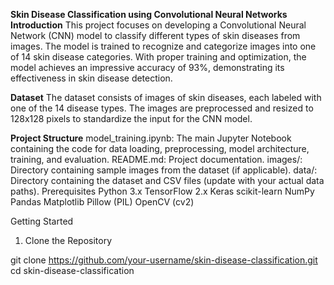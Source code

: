 **Skin Disease Classification using Convolutional Neural Networks**
**Introduction**
This project focuses on developing a Convolutional Neural Network (CNN) model to classify different types of skin diseases from images. The model is trained to recognize and categorize images into one of 14 skin disease categories. With proper training and optimization, the model achieves an impressive accuracy of 93%, demonstrating its effectiveness in skin disease detection.

**Dataset**
The dataset consists of images of skin diseases, each labeled with one of the 14 disease types. The images are preprocessed and resized to 128x128 pixels to standardize the input for the CNN model.

**Project Structure**
model_training.ipynb: The main Jupyter Notebook containing the code for data loading, preprocessing, model architecture, training, and evaluation.
README.md: Project documentation.
images/: Directory containing sample images from the dataset (if applicable).
data/: Directory containing the dataset and CSV files (update with your actual data paths).
Prerequisites
Python 3.x
TensorFlow 2.x
Keras
scikit-learn
NumPy
Pandas
Matplotlib
Pillow (PIL)
OpenCV (cv2)

Getting Started
1. Clone the Repository

git clone https://github.com/your-username/skin-disease-classification.git
cd skin-disease-classification
